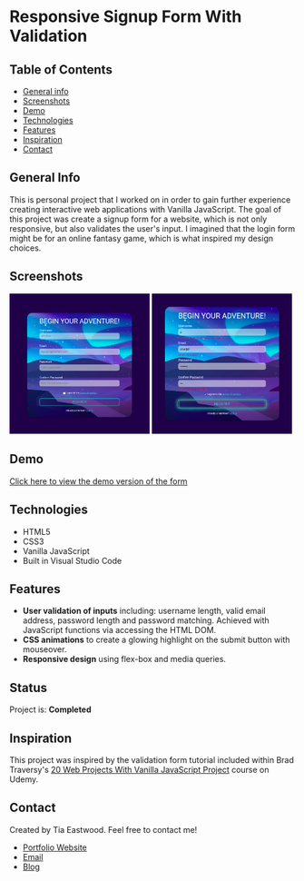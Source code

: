 <style>
img {
  width: 49%;
}
</style>

# Responsive Signup Form With Validation

## Table of Contents

- [General info](#general-info)
- [Screenshots](#screenshots)
- [Demo](#demo)
- [Technologies](#technologies)
- [Features](#features)
- [Inspiration](#inspiration)
- [Contact](#contact)

## General Info

This is personal project that I worked on in order to gain further experience creating interactive web applications with Vanilla JavaScript. The goal of this project was create a signup form for a website, which is not only responsive, but also validates the user's input. I imagined that the login form might be for an online fantasy game, which is what inspired my design choices.

## Screenshots

![Example screenshot](img/screenshot-form-1.png)
![Example screenshot](img/screenshot-form-2.png)

## Demo

[Click here to view the demo version of the form]()

## Technologies

- HTML5
- CSS3
- Vanilla JavaScript
- Built in Visual Studio Code

## Features

- **User validation of inputs** including: username length, valid email address, password length and password matching. Achieved with JavaScript functions via accessing the HTML DOM.
- **CSS animations** to create a glowing highlight on the submit button with mouseover.
- **Responsive design** using flex-box and media queries.

## Status

Project is: **Completed**

## Inspiration

This project was inspired by the validation form tutorial included within Brad Traversy's [20 Web Projects With Vanilla JavaScript Project](https://www.udemy.com/course/web-projects-with-vanilla-javascript) course on Udemy.

## Contact

Created by Tia Eastwood. Feel free to contact me!

- [Portfolio Website](https://tiaeastwood.com)
- [Email](mailto:tia@tiaeastwood.com)
- [Blog](https://tiaeastwood.com/blog)
